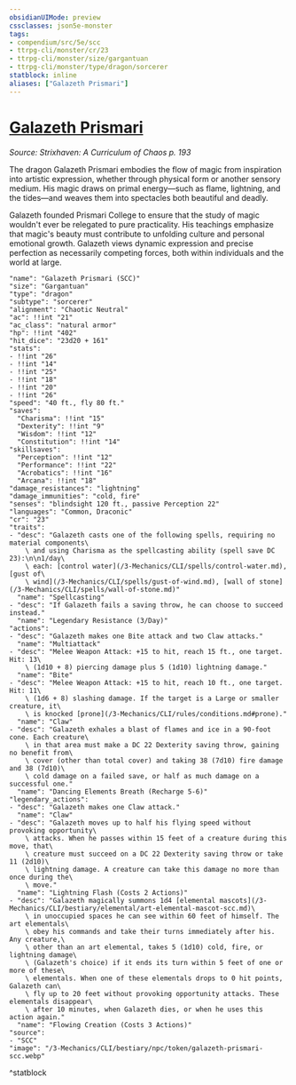 ```yaml
---
obsidianUIMode: preview
cssclasses: json5e-monster
tags:
- compendium/src/5e/scc
- ttrpg-cli/monster/cr/23
- ttrpg-cli/monster/size/gargantuan
- ttrpg-cli/monster/type/dragon/sorcerer
statblock: inline
aliases: ["Galazeth Prismari"]
---
```

# [Galazeth Prismari](3-Mechanics\CLI\bestiary\npc/galazeth-prismari-scc.md)
*Source: Strixhaven: A Curriculum of Chaos p. 193*  

The dragon Galazeth Prismari embodies the flow of magic from inspiration into artistic expression, whether through physical form or another sensory medium. His magic draws on primal energy—such as flame, lightning, and the tides—and weaves them into spectacles both beautiful and deadly.

Galazeth founded Prismari College to ensure that the study of magic wouldn't ever be relegated to pure practicality. His teachings emphasize that magic's beauty must contribute to unfolding culture and personal emotional growth. Galazeth views dynamic expression and precise perfection as necessarily competing forces, both within individuals and the world at large.

```statblock
"name": "Galazeth Prismari (SCC)"
"size": "Gargantuan"
"type": "dragon"
"subtype": "sorcerer"
"alignment": "Chaotic Neutral"
"ac": !!int "21"
"ac_class": "natural armor"
"hp": !!int "402"
"hit_dice": "23d20 + 161"
"stats":
- !!int "26"
- !!int "14"
- !!int "25"
- !!int "18"
- !!int "20"
- !!int "26"
"speed": "40 ft., fly 80 ft."
"saves":
  "Charisma": !!int "15"
  "Dexterity": !!int "9"
  "Wisdom": !!int "12"
  "Constitution": !!int "14"
"skillsaves":
  "Perception": !!int "12"
  "Performance": !!int "22"
  "Acrobatics": !!int "16"
  "Arcana": !!int "18"
"damage_resistances": "lightning"
"damage_immunities": "cold, fire"
"senses": "blindsight 120 ft., passive Perception 22"
"languages": "Common, Draconic"
"cr": "23"
"traits":
- "desc": "Galazeth casts one of the following spells, requiring no material components\
    \ and using Charisma as the spellcasting ability (spell save DC 23):\n\n1/day\
    \ each: [control water](/3-Mechanics/CLI/spells/control-water.md), [gust of\
    \ wind](/3-Mechanics/CLI/spells/gust-of-wind.md), [wall of stone](/3-Mechanics/CLI/spells/wall-of-stone.md)"
  "name": "Spellcasting"
- "desc": "If Galazeth fails a saving throw, he can choose to succeed instead."
  "name": "Legendary Resistance (3/Day)"
"actions":
- "desc": "Galazeth makes one Bite attack and two Claw attacks."
  "name": "Multiattack"
- "desc": "Melee Weapon Attack: +15 to hit, reach 15 ft., one target. Hit: 13\
    \ (1d10 + 8) piercing damage plus 5 (1d10) lightning damage."
  "name": "Bite"
- "desc": "Melee Weapon Attack: +15 to hit, reach 10 ft., one target. Hit: 11\
    \ (1d6 + 8) slashing damage. If the target is a Large or smaller creature, it\
    \ is knocked [prone](/3-Mechanics/CLI/rules/conditions.md#prone)."
  "name": "Claw"
- "desc": "Galazeth exhales a blast of flames and ice in a 90-foot cone. Each creature\
    \ in that area must make a DC 22 Dexterity saving throw, gaining no benefit from\
    \ cover (other than total cover) and taking 38 (7d10) fire damage and 38 (7d10)\
    \ cold damage on a failed save, or half as much damage on a successful one."
  "name": "Dancing Elements Breath (Recharge 5-6)"
"legendary_actions":
- "desc": "Galazeth makes one Claw attack."
  "name": "Claw"
- "desc": "Galazeth moves up to half his flying speed without provoking opportunity\
    \ attacks. When he passes within 15 feet of a creature during this move, that\
    \ creature must succeed on a DC 22 Dexterity saving throw or take 11 (2d10)\
    \ lightning damage. A creature can take this damage no more than once during the\
    \ move."
  "name": "Lightning Flash (Costs 2 Actions)"
- "desc": "Galazeth magically summons 1d4 [elemental mascots](/3-Mechanics/CLI/bestiary/elemental/art-elemental-mascot-scc.md)\
    \ in unoccupied spaces he can see within 60 feet of himself. The art elementals\
    \ obey his commands and take their turns immediately after his. Any creature,\
    \ other than an art elemental, takes 5 (1d10) cold, fire, or lightning damage\
    \ (Galazeth's choice) if it ends its turn within 5 feet of one or more of these\
    \ elementals. When one of these elementals drops to 0 hit points, Galazeth can\
    \ fly up to 20 feet without provoking opportunity attacks. These elementals disappear\
    \ after 10 minutes, when Galazeth dies, or when he uses this action again."
  "name": "Flowing Creation (Costs 3 Actions)"
"source":
- "SCC"
"image": "/3-Mechanics/CLI/bestiary/npc/token/galazeth-prismari-scc.webp"
```
^statblock